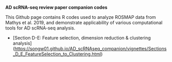 **AD scRNA-seq review paper companion codes**

This Github page contains R codes used to analyze ROSMAP data from Mathys et al. 2019, and demonstrate applicability of various computational tools for AD scRNA-seq analysis.

- [Section D-E: Feature selection, dimension reduction & clustering analysis] (https://songw01.github.io/AD_scRNAseq_companion/vignettes/Sections_D_E_FeatureSelection_to_Clustering.html)